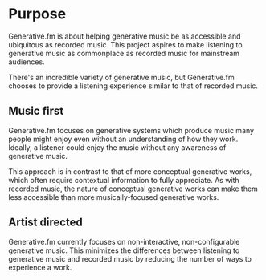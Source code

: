 # Purpose

Generative.fm is about helping generative music be as accessible and ubiquitous as recorded music. This project aspires to make listening to generative music as commonplace as recorded music for mainstream audiences.

There's an incredible variety of generative music, but Generative.fm chooses to provide a listening experience similar to that of recorded music.

## Music first

Generative.fm focuses on generative systems which produce music many people might enjoy even without an understanding of how they work. Ideally, a listener could enjoy the music without any awareness of generative music.

This approach is in contrast to that of more conceptual generative works, which often require contextual information to fully appreciate. As with recorded music, the nature of conceptual generative works can make them less accessible than more musically-focused generative works.

## Artist directed

Generative.fm currently focuses on non-interactive, non-configurable generative music. This minimizes the differences between listening to generative music and recorded music by reducing the number of ways to experience a work.
